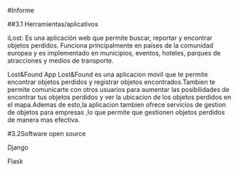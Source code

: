 #Informe

##3.1 Herramientas/aplicativos

iLost: Es una aplicación web que permite buscar, reportar y encontrar objetos perdidos.
Funciona principalmente en países de la comunidad europea y es implementado en 
municipios, eventos, hoteles, parques de atracciones y medios de transporte.
 
Lost&Found App
Lost&Found es una aplicacion movil que te permite encontrar objetos perdidos y registrar
objetos encontrados.Tambien te permite comunicarte con otros usuarios para aumentar las 
posibilidades de encontrar tus objetos perdidos y ver la ubicacion de los objetos perdidos 
en el mapa.Ademas de esto,la aplicacion tambien ofrece servicios de gestion de objetos para 
empresas ,lo que permite que gestionen objetos perdidos de manera mas efectiva.

#3.2Software open source

Django

Flask
